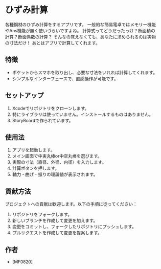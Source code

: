 # ひずみ計算

各種鋼材のひずみ計算をするアプリです。
一般的な簡易電卓ではメモリー機能やAns機能が無く使いづらいですよね。
計算式ってどうだったっけ？断面積の計算？断面係数の計算？
そんなの覚えなくても、あなたに求められるのは実物の寸法だけ！
あとはアプリで計算してくれます。

## 特徴

- ポケットからスマホを取り出し、必要な寸法をいれれば計算してくれます。
- シンプルなインターフェースで、直感操作が可能です。

## セットアップ

1. Xcodeでリポジトリをクローンします。
2. 特にライブラリは使っていません。インストールするものはありません。
3. StoryBoardで作られています。

## 使用法

1. アプリを起動します。
2. メイン画面で中実丸棒or中空丸棒を選びます。
3. 実際の寸法（直径、外径、内径）を入力します。
4. 計算ボタンを押します。
5. 軸力・曲げ・捩りの理論値が表示されます。

## 貢献方法

プロジェクトへの貢献は歓迎します。以下の手順に従ってください：

1. リポジトリをフォークします。
2. 新しいブランチを作成して変更を加えます。
3. 変更をコミットし、フォークしたリポジトリにプッシュします。
4. プルリクエストを作成して変更を提案します。

## 作者

- [MF0820]
